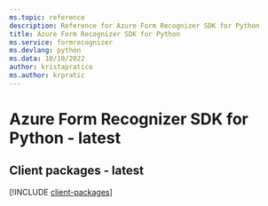 ```yaml
---
ms.topic: reference
description: Reference for Azure Form Recognizer SDK for Python
title: Azure Form Recognizer SDK for Python
ms.service: formrecognizer
ms.devlang: python
ms.data: 10/10/2022
author: kristapratico
ms.author: krpratic
---
```

# Azure Form Recognizer SDK for Python - latest

## Client packages - latest
[!INCLUDE [client-packages](form-recognizer-client-index.md)]